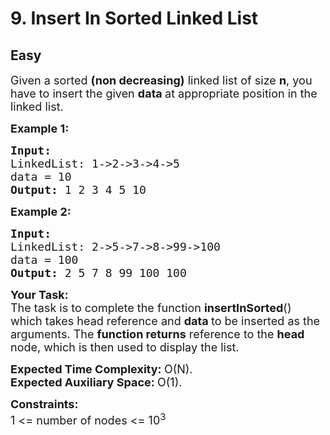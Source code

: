 # 9. Insert In Sorted Linked List
## Easy 
<div class="problem-statement">
                <p></p><p><span style="font-size:18px">Given a sorted <strong>(non decreasing)</strong> linked list of size <strong>n</strong>, you have to insert the given <strong>data </strong>at appropriate position in the linked list.</span></p>

<p><span style="font-size:18px"><strong>Example 1:</strong></span></p>

<pre><span style="font-size:18px"><strong>Input:
</strong>LinkedList: 1-&gt;2-&gt;3-&gt;4-&gt;5
data = 10
<strong>Output: </strong>1 2 3 4 5 10</span>
</pre>

<p><span style="font-size:18px"><strong>Example 2:</strong></span></p>

<pre><span style="font-size:18px"><strong>Input:
</strong>LinkedList: 2-&gt;5-&gt;7-&gt;8-&gt;99-&gt;100
data = 100
<strong>Output: </strong>2 5 7 8 99 100 100</span></pre>

<p><span style="font-size:18px"><strong>Your Task:</strong><br>
The task is to complete the function <strong>insertInSorted</strong>() which takes head reference and <strong>data </strong>to be inserted as the arguments. The <strong>function returns</strong> reference to the <strong>head </strong>node, which is then used to display the list.</span></p>

<p><span style="font-size:18px"><strong>Expected Time Complexity:&nbsp;</strong>O(N).<br>
<strong>Expected Auxiliary Space:&nbsp;</strong>O(1).</span></p>

<p><span style="font-size:18px"><strong>Constraints:</strong><br>
1 &lt;= number of nodes &lt;= 10<sup>3</sup></span></p>
 <p></p>
            </div>